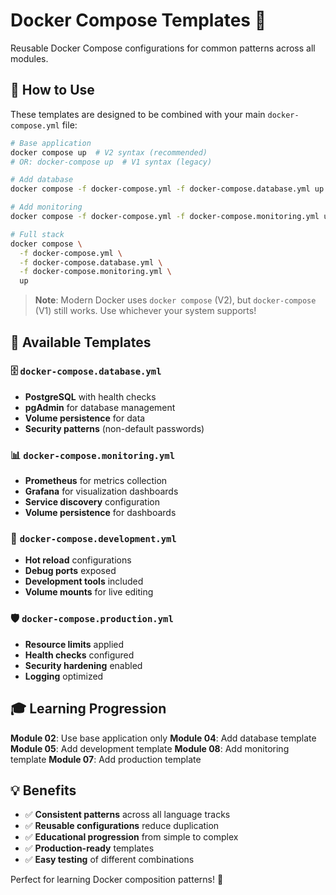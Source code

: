 # Docker Compose Templates 🐳

Reusable Docker Compose configurations for common patterns across all modules.

## 🎯 How to Use

These templates are designed to be combined with your main `docker-compose.yml` file:

```bash
# Base application
docker compose up  # V2 syntax (recommended)
# OR: docker-compose up  # V1 syntax (legacy)

# Add database
docker compose -f docker-compose.yml -f docker-compose.database.yml up

# Add monitoring  
docker compose -f docker-compose.yml -f docker-compose.monitoring.yml up

# Full stack
docker compose \
  -f docker-compose.yml \
  -f docker-compose.database.yml \
  -f docker-compose.monitoring.yml \
  up
```

> **Note**: Modern Docker uses `docker compose` (V2), but `docker-compose` (V1) still works. Use whichever your system supports!

## 📁 Available Templates

### 🗄️ `docker-compose.database.yml`

- **PostgreSQL** with health checks
- **pgAdmin** for database management
- **Volume persistence** for data
- **Security patterns** (non-default passwords)

### 📊 `docker-compose.monitoring.yml`

- **Prometheus** for metrics collection
- **Grafana** for visualization dashboards
- **Service discovery** configuration
- **Volume persistence** for dashboards

### 🔧 `docker-compose.development.yml`

- **Hot reload** configurations
- **Debug ports** exposed
- **Development tools** included
- **Volume mounts** for live editing

### 🛡️ `docker-compose.production.yml`

- **Resource limits** applied
- **Health checks** configured
- **Security hardening** enabled
- **Logging** optimized

## 🎓 Learning Progression

**Module 02**: Use base application only
**Module 04**: Add database template
**Module 05**: Add development template
**Module 08**: Add monitoring template
**Module 07**: Add production template

## 💡 Benefits

- ✅ **Consistent patterns** across all language tracks
- ✅ **Reusable configurations** reduce duplication
- ✅ **Educational progression** from simple to complex
- ✅ **Production-ready** templates
- ✅ **Easy testing** of different combinations

Perfect for learning Docker composition patterns! 🚀

